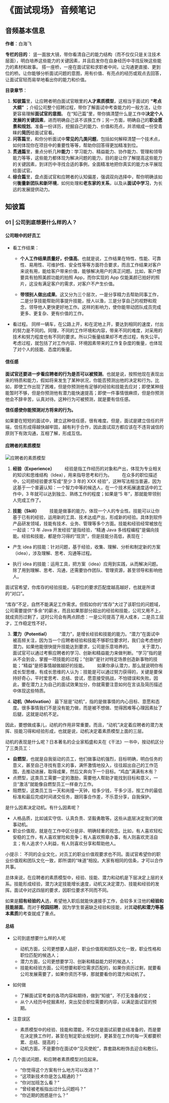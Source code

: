 # 《面试现场》  音频笔记

## 音频基本信息
**作者**：白海飞

**专栏的目的**：
竖一面放大镜，带你看清自己的能力结构（而不仅仅只是关注技术层面），明白培养这些能力的关键因素，并且启发你在自身经历中寻找反映这些能力的素材和故事。
搭一座桥，一座在面试官和求职者中间，让沟通更直接、更到位的桥。让你能够分析面试问题的意图，用有价值、有亮点的经历或观点去回答，让面试官轻而易举地看出你的能力和价值。

**目录章节**：
1. **知彼篇**里，让应聘者明白面试官眼里的**人才素质模型**，这相当于面试的 **“考点大纲”** ；介绍公司整个招聘过程，带你了解面试中考查能力的一般方法，让你更容易理解**面试官的意图**。
在“知己篇”里，带你搞清楚什么是工作中**决定个人发展的关键因素**，进而明确自己该不该换工作；另一方面，明确自己的**职业愿景和规划**。准备一份详历，挖掘自己的能力、价值和亮点，并浓缩成一份受青睐的**简历**给面试官看。
2. **问答篇**里，和你分析面试中**常见的几类问题**，包括如何解释清楚一个技术点，如何体现你在项目中的重要性等等，帮助你回答得更加精准到位。
3. **贯通篇**里，重点分析几种**能力**：学习能力、精益能力、协作能力、管理和领导能力等等，这些能力都体现为解决问题的能力，目的是让你了解提高这些能力的关键因素，到详历中寻找合适的事例，全面精准地把你真实的能力水平展现给面试官。
4. **综合篇**里，盘点面试官和应聘者的认知偏差，强调双向选择中，帮你明确该如何**衡量新团队和新环境**，如何处理和**老东家的关系**，以及从**面试中学习**，为长远的发展提供动力。

## 知彼篇

### 01 | 公司到底想要什么样的人？

#### 公司眼中的好员工
* 看工作结果：
    * **个人工作结果质量好，价值高**。也就是说，工作结果在特性、性能、可靠性、易用性、可维护性、安全性等等方面符合要求，而且工作结果对客户来说有用，能给客户带来价值，能够解决用户的真正问题。比如，客户想要具有拍照美颜功能的拍照 App，而你实现的 App 仅能美颜已拍好的照片，这没有满足客户的需求，对客户不产生价值。

    * **带领别人做出成果**。这又分为三个层次，一是分享精力去帮助同事工作，二是分享技能帮助同事提升技能，授人以渔，三是分享自己的视野和观念，领导他人更快更好地工作。这样的影响力，使你能带动团队成员完成更多、更复杂、更有价值的工作。

* 看过程。
    同样一辆车，在公路上开，和在泥地上开，要达到相同的速度，付出的努力是不同的。同理，不同的工作环境和内容，带来不同的难度，对采用的技术和努力程度也有不同的要求。所以只衡量结果却不考虑过程，有失公平。考虑过程，就包括了对工作内容、环境因素带来的工作复杂度的衡量，也体现了对个人的技能、态度的衡量。

#### 信任感
**面试官还要进一步看应聘者的行为是否可以被预测**。也就是说，按照他现在表现出来的特质和能力，假如将来发生了某种状况，你能否预测出他的决定和行为。比如，即使工作出现了困难，但是你预测他有足够的经验和技能去应对；即使某种技能暂时不够，但是你预测他有潜力能快速提高；即使一件事情很麻烦，但是你预测他会不辞辛苦，认真对待。这种行为可被预测，就是要有信任感。

**信任感使你能预测对方将来的行为。**

如果要在短短的面试中，建立这种信任感，很有难度。但是，面试是建立信任的开端，信任形成得越快越牢固，越有利于合作，因此面试双方都应该在不违背诚信的原则下有效沟通，互相了解，形成互信。

#### 应聘者的素质模型
![应聘者的素质模型](./img/应聘者的素质模型.png)

1. **经验（Experience）**
&ensp;&ensp;&ensp;&ensp;经验是指工作经历的对象和产出，体现为专业相关的知识和思维结构（Idea），用来指导思考和行为。
&ensp;&ensp;&ensp;&ensp;在众多的职位描述中，公司把经验要求写成“至少 3 年的 XXX 经验”，这种写法相当普遍，因为这基于一个普遍认知：一个智力中等的候选人，在一个技术拓展速度适中的工作中，3 年就可以达到独立、熟练工作的程度；如果是“5 年”，那就能带领别人完成工作了。

2. **技能（Skill）**
&ensp;&ensp;&ensp;&ensp;技能是做事的能力，体现一个人的专业性。技能可以让你基于已有的经验，运用新的工具、技术达成产出，形成新的经验。具体到软件产品研发领域，技能有技术、业务、管理等多个方面。技能和经验经常被放在一起谈：“3 年 Java 开发经验”是指经验，“精通 Java 多线程编程”是偏向技能。经验和技能，都是你习得的“现货”，但是技能分高低，表现在：
- 产生 idea 的技能：针对问题，基于经验，收集、理解、分析和制定新的方案（idea），涉及理解、思考、沟通等过程。

- 执行 idea 的技能：运用工具，把方案（idea）应用到实践，从而解决问题。除了用到理解、思考、沟通，还需要协作团队、管理资源，甚至领导和影响他人。

面试官希望，你库存的经验技能，与职位的要求匹配度越高越好，也就是所谓的“对口”。

“库存”不足，自然不能满足工作需求。但假如你的“库存”大过了该职位的问题域，公司需要提供“多余”的薪水，而且如果那部分超出的经验和技能，公司又用不上，就成资历过剩了，这时公司会有两点顾虑：一是公司提高了用人成本，二是员工屈才，工作稳定性不好。

3. **潜力（Potential）**
&ensp;&ensp;&ensp;&ensp;“潜力”，是增长经验和技能的能力。“潜力”在面试中被高频关注，因为当一个应聘者经验和技能不够职位要求时，我们会考虑他的潜力。如果他能很快提升技能达到要求，公司是乐意培养的。
&ensp;&ensp;&ensp;&ensp;关于潜力，面试官可以通过考察应聘者的学习、创新和精益能力来做判断。“学习”指的是从不会到会，掌握一项技能的过程；“创新”是针对特定场景创造新事物的技能；“精益”是把事情越做越好的技能。
&ensp;&ensp;&ensp;&ensp;如果你承认潜力，那么就说明你有成长型思维，有成长思维的人认为：技能是可以通过努力获得的，关键是要保持好奇心，平时爱思考、总结、尝试，愿意接受挑战，不怕错误和失败。因此，要在潜力上为自己的面试效果加分，你就需要注意如何在言谈及简历描述中体现这些特质。

4. **动机（Motivation）**
最下层是“动机”，指的是做事情的内心目标、意愿和态度。很多事情我们不是没有能力做，而是被不想做、觉得困难等心理因素扯了后腿，这就是动机不足。

因此，要想做成事儿，动机的作用非常重要。而且，“动机”决定着应聘者的潜力发挥、技能习得和经验形成，也就是说，动机决定着素质模型上面的三层。

动机的表现是什么呢？日本著名的企业家稻盛和夫在《干法》一书中，按动机区分了三类员工：
* **自燃型**，也就是自我驱动的员工，他们做事动机强烈，目标明确，明白任务的意义，甚至自己寻找有意义的事，满怀激情地投入，往往超出自己的工作范围，去推动进展，取得成果，然后又奔向下一个目标。“鸡血”满满有木有？
* 点燃型，这类员工需要一定的激励，需要他人帮助才能找到目标和意义，一旦“激活”就能像自燃型员工一样奋力工作。
* 阻燃型，这类员工当一天和尚撞一天钟，给多少钱，干多少活，按工作的最低标准和最后完成时间递交任务，跟同事合作差，不乐意分享，自我保护。

是什么因素决定动机。有什么因素呢？
* 人格品质，比如诚实守信、认真负责、坚毅勇敢等。这些从底层决定我们的做事动机。
* 职业价值观，就是在工作中区分是非、明确轻重的观念。比如，有人喜欢轻松安稳的工作，有人喜欢冒险和竞争；有人喜欢照章办事，有人则喜欢灵活自主；有人追求个人利益，有人则喜欢分享和帮助他人。

小提示：
不同的企业文化，对员工的职业价值观要求也不同。面试官希望你的职业价值观和团队文化一致，即所谓的“味道”相投。大家有相同的信条，才可以合作共事。


总体来说，在应聘者的素质模型中，经验、技能、潜力和动机是下层决定上层的关系。技能形成经验，潜力决定技能增长速度，动机又决定潜力、技能和经验的发挥。面试中对这四层的要求，因职位要求不同而不同。

如果是**招有经验的人**选，希望他入职后就能快速接手工作，会较多关注他的**经验和技能层面**。而对于**校园招聘**，因为学生普遍缺乏经验和技能，对其**动机和潜力等基本素质**的考查就成了重点。

#### 总结
* 公司到底想要什么样的人呢
    * 动机方面，公司更想要人品好，职业价值观和团队文化一致，职业性格和职位匹配的候选人；
    * 潜力方面，公司更想要学习、创新和精益能力好的候选人；
    * 技能和经验方面，公司想要和职位需求匹配的，如果你资历过剩，就要看公司发展需要了，如果你资历不够，那就要看你的潜力和动机了。

* 如何做
    * 了解面试官考查的各项内容和期待，做到“知彼”，不打无准备的仗；
    * 从个人经历中挖掘素材，突出契合职位需要的内容，以满足面试官的预期。

* 注意误区
    * 素质模型中的经验、技能和潜能，不仅仅是面试前要总结准备的，而是要在决定换工作时，甚至在制定职业规划时，更甚至在工作的每一天都要积累、总结、提高的；
    * 动机方面，不是要你在面试中“见风使舵”，靠套路和粉饰去迎合和敷衍。

* 几个面试问题，和应聘者素质模型对应起来。
    * “你觉得这个方案有什么地方可以改进？”
    * “这项新技术你是怎么精通的？”
    * “你对加班怎么看？”
    * “曾经被老板指出过什么问题吗？”
    * “你近期的困惑是什么？”